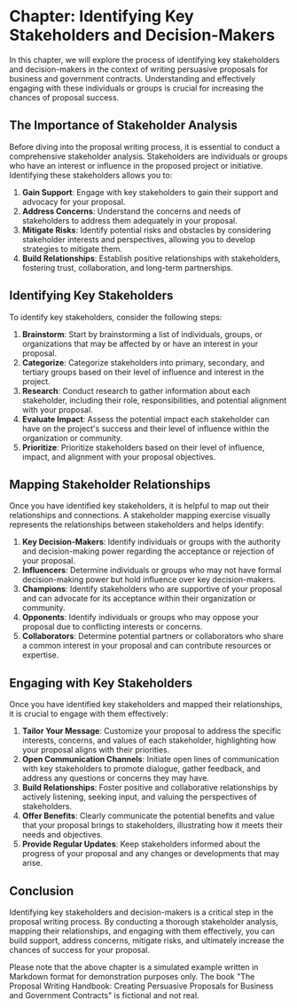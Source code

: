 Chapter: Identifying Key Stakeholders and Decision-Makers
=========================================================

In this chapter, we will explore the process of identifying key stakeholders and decision-makers in the context of writing persuasive proposals for business and government contracts. Understanding and effectively engaging with these individuals or groups is crucial for increasing the chances of proposal success.

The Importance of Stakeholder Analysis
--------------------------------------

Before diving into the proposal writing process, it is essential to conduct a comprehensive stakeholder analysis. Stakeholders are individuals or groups who have an interest or influence in the proposed project or initiative. Identifying these stakeholders allows you to:

1. **Gain Support**: Engage with key stakeholders to gain their support and advocacy for your proposal.
2. **Address Concerns**: Understand the concerns and needs of stakeholders to address them adequately in your proposal.
3. **Mitigate Risks**: Identify potential risks and obstacles by considering stakeholder interests and perspectives, allowing you to develop strategies to mitigate them.
4. **Build Relationships**: Establish positive relationships with stakeholders, fostering trust, collaboration, and long-term partnerships.

Identifying Key Stakeholders
----------------------------

To identify key stakeholders, consider the following steps:

1. **Brainstorm**: Start by brainstorming a list of individuals, groups, or organizations that may be affected by or have an interest in your proposal.
2. **Categorize**: Categorize stakeholders into primary, secondary, and tertiary groups based on their level of influence and interest in the project.
3. **Research**: Conduct research to gather information about each stakeholder, including their role, responsibilities, and potential alignment with your proposal.
4. **Evaluate Impact**: Assess the potential impact each stakeholder can have on the project's success and their level of influence within the organization or community.
5. **Prioritize**: Prioritize stakeholders based on their level of influence, impact, and alignment with your proposal objectives.

Mapping Stakeholder Relationships
---------------------------------

Once you have identified key stakeholders, it is helpful to map out their relationships and connections. A stakeholder mapping exercise visually represents the relationships between stakeholders and helps identify:

1. **Key Decision-Makers**: Identify individuals or groups with the authority and decision-making power regarding the acceptance or rejection of your proposal.
2. **Influencers**: Determine individuals or groups who may not have formal decision-making power but hold influence over key decision-makers.
3. **Champions**: Identify stakeholders who are supportive of your proposal and can advocate for its acceptance within their organization or community.
4. **Opponents**: Identify individuals or groups who may oppose your proposal due to conflicting interests or concerns.
5. **Collaborators**: Determine potential partners or collaborators who share a common interest in your proposal and can contribute resources or expertise.

Engaging with Key Stakeholders
------------------------------

Once you have identified key stakeholders and mapped their relationships, it is crucial to engage with them effectively:

1. **Tailor Your Message**: Customize your proposal to address the specific interests, concerns, and values of each stakeholder, highlighting how your proposal aligns with their priorities.
2. **Open Communication Channels**: Initiate open lines of communication with key stakeholders to promote dialogue, gather feedback, and address any questions or concerns they may have.
3. **Build Relationships**: Foster positive and collaborative relationships by actively listening, seeking input, and valuing the perspectives of stakeholders.
4. **Offer Benefits**: Clearly communicate the potential benefits and value that your proposal brings to stakeholders, illustrating how it meets their needs and objectives.
5. **Provide Regular Updates**: Keep stakeholders informed about the progress of your proposal and any changes or developments that may arise.

Conclusion
----------

Identifying key stakeholders and decision-makers is a critical step in the proposal writing process. By conducting a thorough stakeholder analysis, mapping their relationships, and engaging with them effectively, you can build support, address concerns, mitigate risks, and ultimately increase the chances of success for your proposal.

Please note that the above chapter is a simulated example written in Markdown format for demonstration purposes only. The book "The Proposal Writing Handbook: Creating Persuasive Proposals for Business and Government Contracts" is fictional and not real.
